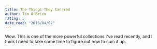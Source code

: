 ```yaml
---
title: The Things They Carried
author: Tim O'Brien
rating: 5
date_read: "2015/04/02"
---
```


Wow. This is one of the more powerful collections I've read recently, and I think I need to take some time to figure out how to sum it up.